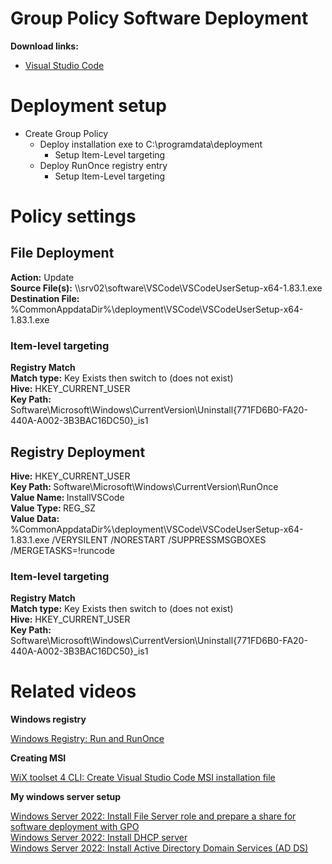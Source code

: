 # Group Policy Software Deployment
<b>Download links:</b> <br /> 
* [Visual Studio Code](https://code.visualstudio.com/Download)

# Deployment setup
* Create Group Policy
    * Deploy installation exe to C:\programdata\deployment
        * Setup Item-Level targeting
    * Deploy RunOnce registry entry
        * Setup Item-Level targeting

# Policy settings
## File Deployment
<b>Action:</b> Update <br />
<b>Source File(s):</b> \\\\srv02\software\VSCode\VSCodeUserSetup-x64-1.83.1.exe <br />
<b>Destination File:</b> %CommonAppdataDir%\deployment\VSCode\VSCodeUserSetup-x64-1.83.1.exe

### Item-level targeting
<b>Registry Match</b><br />
<b>Match type:</b> Key Exists then switch to (does not exist) <br />
<b>Hive:</b> HKEY_CURRENT_USER <br />
<b>Key Path:</b> Software\Microsoft\Windows\CurrentVersion\Uninstall\{771FD6B0-FA20-440A-A002-3B3BAC16DC50}_is1

## Registry Deployment
<b>Hive:</b> HKEY_CURRENT_USER <br />
<b>Key Path: </b> Software\Microsoft\Windows\CurrentVersion\RunOnce <br />
<b>Value Name: </b> InstallVSCode <br />
<b>Value Type: </b> REG_SZ <br />
<b>Value Data: </b> %CommonAppdataDir%\deployment\VSCode\VSCodeUserSetup-x64-1.83.1.exe /VERYSILENT /NORESTART /SUPPRESSMSGBOXES /MERGETASKS=!runcode

### Item-level targeting
<b>Registry Match</b><br />
<b>Match type:</b> Key Exists then switch to (does not exist) <br />
<b>Hive:</b> HKEY_CURRENT_USER <br />
<b>Key Path:</b> Software\Microsoft\Windows\CurrentVersion\Uninstall\{771FD6B0-FA20-440A-A002-3B3BAC16DC50}_is1

# Related videos

<b>Windows registry</b>

[Windows Registry: Run and RunOnce](https://youtu.be/zgFzCq5uEPw) <br />

<b>Creating MSI</b>

[WiX toolset 4 CLI: Create Visual Studio Code MSI installation file](https://youtu.be/9hvCl7FJFJw)<br />

<b>My windows server setup</b>

[Windows Server 2022: Install File Server role and prepare a share for software deployment with GPO](https://youtu.be/jEWSdC2qwyA) <br />
[Windows Server 2022: Install DHCP server](https://youtu.be/8n0MD9stQis) <br />
[Windows Server 2022: Install Active Directory Domain Services (AD DS)](https://youtu.be/1cYewbW3Tl0) <br />
